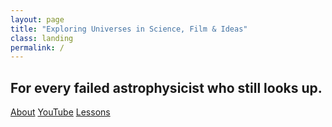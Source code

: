 ```yaml
---
layout: page
title: "Exploring Universes in Science, Film & Ideas"
class: landing
permalink: /
---
```


<div class="hero">
  <h2 class="hero-kicker">For every failed astrophysicist who still looks up.</h2>
  <div class="hero-cta">
    <a class="btn" href="{{ '/about/' | relative_url }}">About</a>
    <a class="btn ghost" href="https://www.youtube.com/@TheFailedAstrophysicist">YouTube</a>
    <a class="btn ghost" href="{{ '/writing/' | relative_url }}">Lessons</a>
  </div>
</div>
